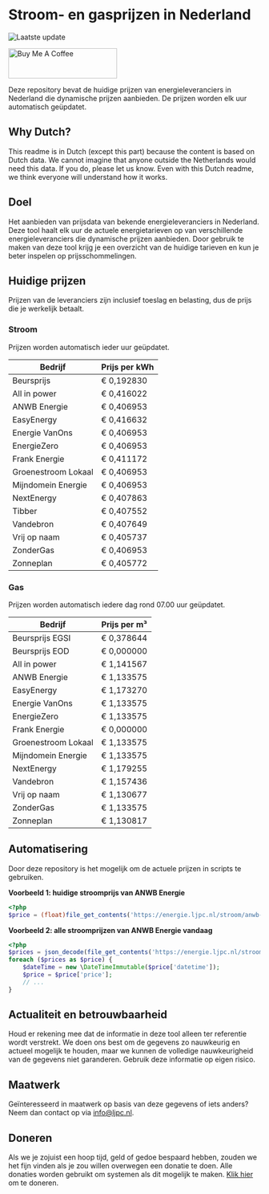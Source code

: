 # Stroom- en gasprijzen in Nederland

![Laatste update](https://img.shields.io/badge/laatste%20update-2023--08--22%2019%3A00%20CET-brightgreen)

<a href="https://www.buymeacoffee.com/Lars-" target="_blank"><img src="https://cdn.buymeacoffee.com/buttons/v2/default-orange.png" alt="Buy Me A Coffee" height="60" style="height: 60px !important;width: 217px !important;" ></a>

Deze repository bevat de huidige prijzen van energieleveranciers in Nederland die dynamische prijzen aanbieden. De prijzen worden elk uur automatisch geüpdatet.

## Why Dutch?

This readme is in Dutch (except this part) because the content is based on Dutch data. We cannot imagine that anyone outside the Netherlands would need this data. If you do, please let us know. Even with this Dutch readme, we think
everyone will understand how it works.

## Doel

Het aanbieden van prijsdata van bekende energieleveranciers in Nederland. Deze tool haalt elk uur de actuele energietarieven op van verschillende energieleveranciers die dynamische prijzen aanbieden. Door gebruik te maken van deze tool
krijg je een overzicht van de huidige tarieven en kun je beter inspelen op prijsschommelingen.

## Huidige prijzen

Prijzen van de leveranciers zijn inclusief toeslag en belasting, dus de prijs die je werkelijk betaalt.

### Stroom

Prijzen worden automatisch ieder uur geüpdatet.

 Bedrijf | Prijs per kWh 
---------|---------------
Beursprijs | € 0,192830
All in power | € 0,416022
ANWB Energie | € 0,406953
EasyEnergy | € 0,416632
Energie VanOns | € 0,406953
EnergieZero | € 0,406953
Frank Energie | € 0,411172
Groenestroom Lokaal | € 0,406953
Mijndomein Energie | € 0,406953
NextEnergy | € 0,407863
Tibber | € 0,407552
Vandebron | € 0,407649
Vrij op naam | € 0,405737
ZonderGas | € 0,406953
Zonneplan | € 0,405772


### Gas

Prijzen worden automatisch iedere dag rond 07.00 uur geüpdatet.

 Bedrijf | Prijs per m³ 
---------|--------------
Beursprijs EGSI | € 0,378644
Beursprijs EOD | € 0,000000
All in power | € 1,141567
ANWB Energie | € 1,133575
EasyEnergy | € 1,173270
Energie VanOns | € 1,133575
EnergieZero | € 1,133575
Frank Energie | € 0,000000
Groenestroom Lokaal | € 1,133575
Mijndomein Energie | € 1,133575
NextEnergy | € 1,179255
Vandebron | € 1,157436
Vrij op naam | € 1,130677
ZonderGas | € 1,133575
Zonneplan | € 1,130817


## Automatisering

Door deze repository is het mogelijk om de actuele prijzen in scripts te gebruiken.

**Voorbeeld 1: huidige stroomprijs van ANWB Energie**

```php
<?php
$price = (float)file_get_contents('https://energie.ljpc.nl/stroom/anwb-energie-nu.txt');

```

**Voorbeeld 2: alle stroomprijzen van ANWB Energie vandaag**

```php
<?php
$prices = json_decode(file_get_contents('https://energie.ljpc.nl/stroom/all-in-power-vandaag.json'),true);
foreach ($prices as $price) {
    $dateTime = new \DateTimeImmutable($price['datetime']);
    $price = $price['price'];
    // ...
}
```

## Actualiteit en betrouwbaarheid

Houd er rekening mee dat de informatie in deze tool alleen ter referentie wordt verstrekt. We doen ons best om de gegevens zo nauwkeurig en actueel mogelijk te houden, maar we kunnen de volledige nauwkeurigheid van de gegevens niet
garanderen. Gebruik deze informatie op eigen risico.

## Maatwerk

Geïnteresseerd in maatwerk op basis van deze gegevens of iets anders? Neem dan contact op
via [info@ljpc.nl](mailto:info@ljpc.nl?subject=Energie%20prijzen).

## Doneren

Als we je zojuist een hoop tijd, geld of gedoe bespaard hebben, zouden we het fijn vinden als je zou willen overwegen een
donatie te doen. Alle donaties worden gebruikt om systemen als dit mogelijk te
maken. [Klik hier](https://www.buymeacoffee.com/Lars-) om te doneren.

